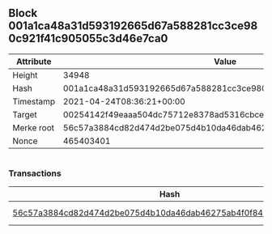 ## Block 001a1ca48a31d593192665d67a588281cc3ce980c921f41c905055c3d46e7ca0

Attribute | Value
--- | ---
Height | 34948
Hash | 001a1ca48a31d593192665d67a588281cc3ce980c921f41c905055c3d46e7ca0
Timestamp | 2021-04-24T08:36:21+00:00
Target | 00254142f49eaaa504dc75712e8378ad5316cbcead634704b3734b6271167cc4
Merke root | 56c57a3884cd82d474d2be075d4b10da46dab46275ab4f0f84234cffedc91fb4
Nonce | 465403401

```

```

### Transactions

Hash | Amount
--- | ---
[56c57a3884cd82d474d2be075d4b10da46dab46275ab4f0f84234cffedc91fb4](56c57a3884cd82d474d2be075d4b10da46dab46275ab4f0f84234cffedc91fb4.md) | 10.00000000 SKEPTI 
